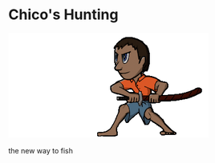 # Chico's Hunting

![Chico the hunter](https://raw.githubusercontent.com/SkatNMax/Chico-s-Hunting/main/publication/chico.gif)

the new way to fish
